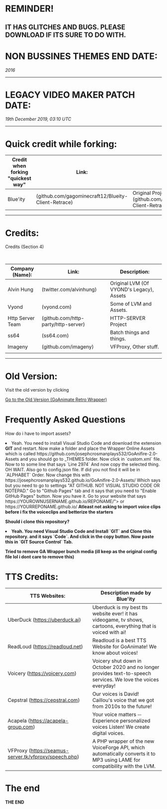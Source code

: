 <!-- 
Credits: Wrapper Offline Team: Also with this. i tried to do this. LOL

-->

<!-- 
Code Key:
qeh rfqweiyg tv789rwt78ewrntgv87wt
 -->

# REMINDER!

IT HAS GLITCHES AND BUGS. PLEASE DOWNLOAD IF ITS SURE TO DO WITH.
-----------------------------------

# NON BUSSINES THEMES END DATE:

*2016*

-----------------------------------



# LEGACY VIDEO MAKER PATCH DATE:

*19th December 2019, 03:10 UTC*

-----------------------------------

# Quick credit while forking:

| Credit when forking "quickest way" | Link:                       | Description:  |
| ---------------------------------- | --------------------------- | ------------- |
| Blue'ity                           | (github.com/gagominecraft12/Blueity-Client-Retrace)  | Original Project at (github.com/gagominecraft12/Blueity-Client-Retrace)

-----------------------------------

# Credits: 
<p>Credits (Section 4)</p>

<br>



| Company (Name):         | Link:                       | Description:              
| ----------------------- | --------------------------- |---------------------------
| Alvin Hung              | (twitter.com/alvinhung)     | Original LVM (Of VYOND's Legacy), Assets     |
| Vyond                   | (vyond.com)                 | Some of LVM and Assets.  |
| Http Server Team        | (github.com/http-party/http-server) | HTTP-SERVER Project |
| ss64                    | (ss64.com)                  | Batch things and things. |
| Imageny                 | (github.com/imageny)        | VFProxy, Other stuff.    |
||||||||||||||||||||||||||||||||||||||||||||||||||||||||||||||||||||||||||||||||||||

<!-- 
Reference:

| Name               | Contribution                     |
| ------------------ | -------------------------------- |
| Vyond              | Creators of the themes we love   |
| http-party         | Creators of http-server          |
| Stephan Brenner    | Creator of SilentCMD             |
| vocatus            | Some of TronScript's batch code  |
| ss64.com           | Incredible CMD info resource     |
| robvanderwoude.com | Also amazing CMD info resource   |
| darktohka          | Creator of FlashPatch            |
-->

-----------------------------------

# Old Version:

<p>Visit the old version by clicking</p>

<a href="https://github.com/GoAniRetro-Wrapper/GoAniRetro">Go to the Old Version (GoAnimate Retro Wrapper)</a>

# Frequently Asked Questions

<p>How do i have to import assets?</p>

<li>Yeah. You need to install Visual Studio Code and download the extension <strong>GIT</strong> and restart. Now make a folder and place the Wrapper Online Assets which is called https://github.com/josephcrosmanplays532/GoAnifire-2.0-Assets and you should go to _THEMES folder. Now click in `custom.xml` file. Now to to some line that says `Line 2974` And now copy the selected thing. OH WAIT. Also go to config.json file. If did you not find it will be in `ALPHABET` Order. Now change this with https://josephcrosmanplays532.github.io/GoAnifire-2.0-Assets/ Which says but you need to go to settings "AT GITHUB. NOT VISUAL STUDIO CODE OR NOTEPAD." Go to "Github Pages" tab and it says that you need to "Enable GitHub Pages" button. Now you have it. Go to your website that says https://YOUROWNUSERNAME.github.io/REPONAME/"> or https://YOURREPONAME.github.io/ <strong>Atleast not asking to import voice clips before i fix the voiceclips and betterize the starters</strong</li>

<p>Should i clone this repository?</p>

<li>Yeah. You need Visual Studio Code and Install `GIT` and Clone this repository. and it says `Code`. And click in the copy button. Now paste this in `GIT Source Control` Tab.</li>

<p>Tried to remove GA Wrapper bunch media (ill keep as the original config file lol i dont care to remove this)

# TTS Credits:

| TTS Websites:                   | Description made by Blue'ity
----------------------------------|--------------------------------------------------
| UberDuck (https://uberduck.ai)  | Uberduck is my best tts website ever! it has videogame, tv shows, cartoons, everything that is voiced with  ai!
| ReadLoud (https://readloud.net) | Readloud is a best TTS Website for GoAnimate! We know about voices!
| Voicery (https://voicery.com)   | Voicery shut down in October 2020 and no longer provides text-to-speech services. We love the voices everyday!
| Cepstral (https://cepstral.com) | Our voices is David! Caillou's voice that we got from 2010s to the future!
| Acapela (https://acapela-group.com) | Your voice matters ⏤ Experience personalized voices Listen! We create digital voices.
| VFProxy (https://seamus-server.tk/vfproxy/speech.php) | A PHP wrapper of the new VoiceForge API, which automatically converts it to MP3 using LAME for compatibility with the LVM.


# The end

<strong>THE END</strong>
